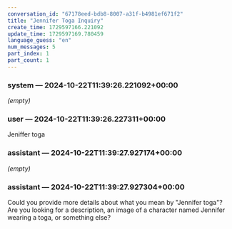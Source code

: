 ```yaml
---
conversation_id: "67178eed-bdb8-8007-a31f-b4981ef671f2"
title: "Jennifer Toga Inquiry"
create_time: 1729597166.221092
update_time: 1729597169.780459
language_guess: "en"
num_messages: 5
part_index: 1
part_count: 1
---
```


### system — 2024-10-22T11:39:26.221092+00:00

_(empty)_

### user — 2024-10-22T11:39:26.227311+00:00

Jeniffer toga

### assistant — 2024-10-22T11:39:27.927174+00:00

_(empty)_

### assistant — 2024-10-22T11:39:27.927304+00:00

Could you provide more details about what you mean by "Jennifer toga"? Are you looking for a description, an image of a character named Jennifer wearing a toga, or something else?
